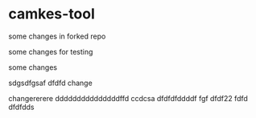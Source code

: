 # camkes-tool

some changes in forked repo

some changes for testing

some changes

sdgsdfgsaf
dfdfd
change

changererere
dddddddddddddddffd
ccdcsa
dfdfdfddddf
fgf
dfdf22
fdfd
dfdfdds
